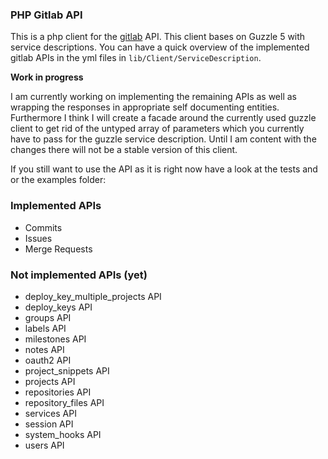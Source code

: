 ### PHP Gitlab API

This is a php client for the [gitlab][1] API. This client bases on Guzzle 5 with service descriptions.
You can have a quick overview of the implemented gitlab APIs in the yml files in `lib/Client/ServiceDescription`.

**Work in progress**

I am currently working on implementing the remaining APIs as well as wrapping the responses in appropriate self
documenting entities. Furthermore I think I will create a facade around the currently used guzzle client to get rid of 
the untyped array of parameters which you currently have to pass for the guzzle service description.
Until I am content with the changes there will not be a stable version of this client.

If you still want to use the API as it is right now have a look at the tests and or the examples folder:

### Implemented APIs
 * Commits
 * Issues
 * Merge Requests

### Not implemented APIs (yet)
 * deploy_key_multiple_projects API
 * deploy_keys API
 * groups API
 * labels API
 * milestones API
 * notes API
 * oauth2 API
 * project_snippets API
 * projects API
 * repositories API
 * repository_files API
 * services API
 * session API
 * system_hooks API
 * users API

[1]: https://about.gitlab.com/
[2]: https://github.com/gitlabhq/gitlabhq/tree/master/doc/api
